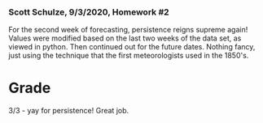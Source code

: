### Scott Schulze, 9/3/2020, Homework #2

For the second week of forecasting, persistence reigns supreme again! Values were modified based on the last two weeks of the data set, as viewed in python. Then continued out for the future dates. Nothing fancy, just using the technique that the first meteorologists used in the 1850's.

# Grade
3/3 - yay for persistence! Great job. 
